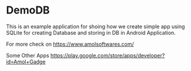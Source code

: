 # DemoDB

This is an example application for shoing how we create simple app using SQLite for creating Database and storing in DB in Android Application.

For more check on https://www.amolsoftwares.com/

Some Other Apps https://play.google.com/store/apps/developer?id=Amol+Gadge
